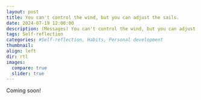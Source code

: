 ```yaml
---
layout: post
title: You can't control the wind, but you can adjust the sails.
date: 2024-07-19 12:00:00
description: (Messages) You can't control the wind, but you can adjust the sails.
tags: Self-reflection
categories: #Self-reflection, Habits, Personal development
thumbnail:
align: left
dir: rtl
images:
  compare: true
  slider: true
---
```


Coming soon!
